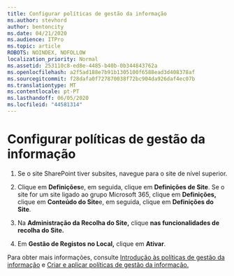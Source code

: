 ```yaml
---
title: Configurar políticas de gestão da informação
ms.author: stevhord
author: bentoncity
ms.date: 04/21/2020
ms.audience: ITPro
ms.topic: article
ROBOTS: NOINDEX, NOFOLLOW
localization_priority: Normal
ms.assetid: 253110c8-ed8e-4485-b40b-0b344843762a
ms.openlocfilehash: a2f5ad188e7b91b1305100f6588ead3d408378af
ms.sourcegitcommit: f28dafa0f727870038f72bc904da926daf4ec07b
ms.translationtype: MT
ms.contentlocale: pt-PT
ms.lasthandoff: 06/05/2020
ms.locfileid: "44581314"
---
```

# <a name="set-up-information-management-policies"></a>Configurar políticas de gestão da informação

1. Se o site SharePoint tiver subsites, navegue para o site de nível superior.
    
2. Clique em **Definições**e, em seguida, clique em **Definições de Site**. Se o site for um site ligado ao grupo Microsoft 365, clique em **Definições,** clique em **Conteúdo do Site**e, em seguida, clique em **Definições do Site**.
    
3. Na **Administração da Recolha do Site,** clique **nas funcionalidades de recolha do Site.**
    
4. Em **Gestão de Registos no Local,** clique em **Ativar**.
    
Para obter mais informações, consulte [Introdução às políticas de gestão da informação](https://go.microsoft.com/fwlink/?linkid=404239) e [Criar e aplicar políticas de gestão da informação.](https://go.microsoft.com/fwlink/?linkid=2003916)
  

